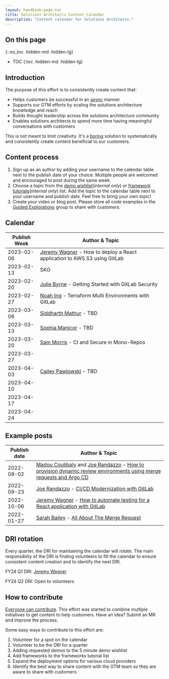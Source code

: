 ```yaml
---
layout: handbook-page-toc
title: Solutions Architects Content Calendar
description: "Content calendar for Solutions Architects."
---
```

## On this page
{:.no_toc .hidden-md .hidden-lg}

- TOC
{:toc .hidden-md .hidden-lg}

## Introduction

The purpose of this effort is to consistently create content that:

- Helps customers be successful in an [async](https://about.gitlab.com/company/culture/all-remote/asynchronous/) manner
- Supports our GTM efforts by scaling the solutions architecture knowledge and reach
- Builds thought leadership across the solutions architecture community
- Enables solutions architects to spend more time having meaningful conversations with customers

This is not meant to limit creativity. It's a [boring](/handbook/values/#boring-solutions) solution to systematically and consistently create content beneficial to our customers. 

## Content process

1. Sign up as an author by adding your username to the calendar table next to the publish date of your choice. Multiple people are welcomed and encouraged to post during the same week.
2. Choose a topic from the [demo wishlist](https://drive.google.com/drive/u/0/search?q=title:%225%20Minute%20Demo%20Framework:%20Demo%20Wishlist%22%20type:document)(_internal only_) or [framework tutorials](https://drive.google.com/drive/u/0/search?q=title:%22Framework%20Tutorials%22%20type:sheet)(_internal only_) list. Add the topic to the calendar table next to your username and publish date. Feel free to bring your own topic!
3. Create your video or blog post. Please store all code examples in the [Guided Explorations](https://gitlab.com/guided-explorations) group to share with customers.

## Calendar

| Publish Week 	| Author & Topic	|
|--------------	|------------------ |
| 2023-02-06   	| [Jeremy Wagner](https://gitlab.com/jeremywagner) - How to deploy a React application to AWS S3 using GitLab |
| 2023-02-13   	| SKO      	        |
| 2023-02-20  	| [Julie Byrne](https://gitlab.com/juliebyrne) - Getting Started with GitLab Security |
| 2023-02-27 	| [Noah Ing](https://gitlab.com/noah.ing) - Terraform Multi Environments with GitLab      	        |
| 2023-03-06   	| [Siddharth Mathur](https://gitlab.com/smathur-gl) - TBD |
| 2023-03-13  	| [Sophia Manicor](https://gitlab.com/smanicor) - TBD  |
| 2023-03-20  	| [Sam Morris](https://gitlab.com/sam) -  CI and Secure in Mono-Repos   	        |
| 2023-03-27   	|        	        |
| 2023-04-03   	| [Cailey Pawlowski](https://gitlab.com/cpawlowski) - TBD  |
| 2023-04-10   	|        	        |
| 2023-04-17   	|        	        |
| 2023-04-24  	|        	        |

## Example posts

| Publish date 	| Author & Topic	|
|--------------	|------------------ |
| 2022-08-02  	| [Madou Coulibaly](https://gitlab.com/madou) and [Joe Randazzo](https://gitlab.com/jrandazzo) -  [How to provision dynamic review environments using merge requests and Argo CD](/blog/2022/08/02/how-to-provision-reviewops/)      |
| 2022-09-23  	| [Joe Randazzo](https://gitlab.com/jrandazzo) -  [CI/CD Modernization with GitLab](https://www.youtube.com/watch?v=QGAaif8lY0A&ab_channel=GitLabUnfiltered)     
| 2022-10-06   	| [Jeremy Wagner](https://gitlab.com/jeremywagner) -  [How to automate testing for a React application with GitLab](/blog/2022/11/01/how-to-automate-testing-for-a-react-application-with-gitlab/)     |
| 2022-01-27   	| [Sarah Bailey](https://gitlab.com/sbailey1) -  [All About The Merge Request](https://www.youtube.com/watch?v=eTIVgyknA9w)     |

## DRI rotation

Every quarter, the DRI for maintaining the calendar will rotate. The main responsiblity of the DRI is finding volunteers to fill the calendar to ensure consistent content creation and to identify the next DRI.

FY24 Q1 DRI: [Jeremy Wagner](https://gitlab.com/jeremywagner)

FY24 Q2 DRI: Open to volunteers

## How to contribute

[Everyone can contribute](https://about.gitlab.com/company/mission/#background). This effort was started to combine multiple initiatives to get content to help customers. Have an idea? Submit an MR and improve the process.

Some easy ways to contribute to this effort are:

1. Volunteer for a spot on the calendar
2. Volunteer to be the DRI for a quarter
3. Adding requested demos to the 5 minute demo wishlist
4. Add frameworks to the frameworks tutorial list
5. Expand the deployment options for various cloud providers
6. Identify the best way to share content with the GTM team so they are aware to share with customers